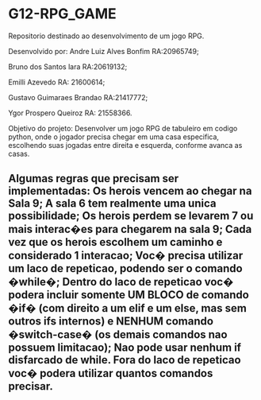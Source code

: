 # G12-RPG_GAME
 Repositorio destinado ao desenvolvimento de um jogo RPG. 

Desenvolvido por: 
Andre Luiz Alves Bonfim RA:20965749;

Bruno dos Santos lara RA:20619132;

Emilli Azevedo RA: 21600614;

Gustavo Guimaraes Brandao RA:21417772;

Ygor Prospero Queiroz RA: 21558366.


Objetivo do projeto:
Desenvolver um jogo RPG de tabuleiro em codigo python, onde o jogador precisa chegar em uma casa especifica, escolhendo suas jogadas entre direita e esquerda, conforme avanca as casas.


Algumas regras que precisam ser implementadas:
Os herois vencem ao chegar na Sala 9;
A sala 6 tem realmente uma unica possibilidade;
Os herois perdem se levarem 7 ou mais interac�es para chegarem na sala 9;
Cada vez que os herois escolhem um caminho e considerado 1 interacao;
Voc� precisa utilizar um laco de repeticao, podendo ser o comando �while�;
Dentro do laco de repeticao voc� podera incluir somente UM BLOCO de comando �if� (com direito a um elif e um else, mas sem outros ifs internos) e NENHUM comando �switch-case� (os demais comandos nao possuem limitacao);
Nao pode usar nenhum if disfarcado de while.
Fora do laco de repeticao voc� podera utilizar quantos comandos precisar.
-----